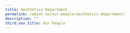 ```yaml
---
title: Aesthetics Department
permalink: /about-us/our-people/aesthetics-department/
description: ""
third_nav_title: Our People
---
```

